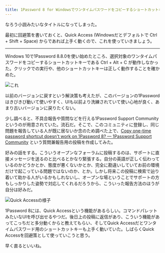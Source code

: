 ```yaml
---
title: 1Password 8 for Windowsでワンタイムパスワードをコピーするショートカットキーが動かない件
---
```

なろう小説みたいなタイトルになってしまった。

最初に回避策を書いておくと、Quick Access (Windowsだとデフォルトで Ctrl + Shift + Space) からであれば上手く動くので、これを使っていきましょう。

* * *

Windows 10で1Password 8.8.0を使い始めたところ、選択対象のワンタイムパスワードをコピーするショートカットキーである Ctrl + Alt + C が動作しなかった。クリックでの実行や、他のショートカットキーは正しく動作することを確かめた。

![](https://lh3.googleusercontent.com/docs/ADP-6oFUQLIQ4zi3d1nhDiUJ_-4HYTwDcZ7s-UHOYLOjJhFKqDBJ-a5q4pnGPNX6wLqsyDckELTfNKHt6-0st-anOUVtsidVbrBjPfuGJniUKq8aL7eBI_uUKpIHK07SDZdyj9-5LaRBnVWZ4c1c6q5dH-zz-5c-9eZXu5teeWBPUn41EuxC_thpvI3nh8opi98agUgYVDjP5HPyOGwmBfCP8luyBG5YyFX_6I7WH8mjryYnBO5h5HDGUIbGhfxJCbLY2khFKT_SYLFupO6TcVC1bEattOJn_595oqEE0AoqKS1yI5HStJy4PLNhahY-gDlxmk5IvzbyvzrAiP6nViC5JVHkATIOv6dWqDDtew6RN87C2iNXIKz2p9tJbyLtszsfUaJzEOuHHOsKjpAv25m-8-HWGA0WDSQt9RRPt9sBh8SZHMA7UA9A8c8HfBxSr7lK36gd3TLy3yPqOmedo8UOZ9RmL67aMKAZr6Yam-RtfJ_7dmFRT4aXQq29johou3mVQgDAtCfz7cYnzQHYAkqY7uWNcCUljEAiViEte8xmFOh3VhjlsyOdehM_DJnFLEprSlHCX4BYRicrawB8tExvWzsb0z3D-77Hb9xc6chFrdAotCLLxUr36WhC4dF4sWD4uAjv4mYR1vnOe0C7MDopmX6-nQ9lh1hj2muzjNfapT2v-0geV76k0zEoRV1u2aUn-sre19d5MN6HNmPYMC43HAF8FJBsO2o5nQ43EjomLk5Kfg8Wpbrj6QUQwAtwOrdmwvlOMiqpx4S5kE4yVs5xeXn93UpmyT-mEk2qhq_N_J8kizuCFWzatqizshq6QKQ3gHdOtH2DXDWf46Y3hzRc4We3UZTzB_Ty8297f7GRaCF4FAyem_V_0C9_-ZZ2ez-1uiqGvWcDvwLTb4v-nMP80QoTTgFqwgyiDHGamjj63gDaL3WQQDzqcbQOM4TmNt1CxeOtdqd_gUVqM4JfYURy6ij59RaIy2e_jkYg1M58qRtsfmvRpcQR8fpzUtaoN8cZDbqR1XUnGB6aWBRXeb5AwZC9Vryfe0TtKHILAOyKMq1MwfF8fq3WqWL0ixBzZYGbVS9IajzqXPbkDLJsb3SrNZW_jPfPnbr9RAiSHBBZVsJBuEaIcvN73cxLP3wZabhiY9PMeIrLTY1W_Oe1vR4OE9xNSBYyBe_OP6vTybWTvKZL3-w_fcpf8lL9OaUx9WUtoK_ifiDWmB7TuBMKxSt_Gwm17kbRVUsD4r9sMOdObBXXpcoOPw "これ")

以前のバージョンに戻すという解決策も考えたが、このバージョンの1Passwordはきびきび動いて使いやすく、UIも以前より洗練されていて使い心地が良く、あまり古いバージョンに戻りたくない。

少し調べると、不具合報告や質問などを行える1Password Support Communityというのが用意されていた。流石だ。そこで、このコミュニティに登録し、同じ問題を報告している人が既に居ないか念のため調べた上で、[Copy one-time password shortcut doesn't work on 1Password 8? — 1Password Support Community](https://1password.community/discussion/comment/649927) という質問兼報告用の投稿を作成してみた。

好みの話をする。こういうオープンなフォーラムに投稿するのは、サポートに直接メッセージを送るのと比べるとかなり緊張する。自分の英語が正しく伝わっているのかどうかとか、態度が悪くないかとか、完全に勘違いしていてお前の環境だけで起こっている問題ではないのか、とか。しかし将来この投稿に検索で辿り着いて助かる人がいるかもしれないし、オープンな場ということでサポートの方もしっかりした姿勢で対応してくれるだろうから、こういった報告方法のほうが自分は好みだ。

![](https://lh3.googleusercontent.com/docs/ADP-6oGeSrzx2PsGXaVxYtA2bDRyhhedmDk67-WCNxGwg64wQlkUiN5ZTET3FVmJjII9niBmVOeZStH7mRGwdteD-wQTcRfulhQ1TynaifjseyDNbVVP0JMbUYTLbcRQ63Qw1lbYxKUMWKCd-JAHq0j0-whl58N5YqIoA_QmaXaQZ4RMynvEORCVtgsnQsltqWeMwO3r-1q4LwCkYuy3oI2rnaG-MJEuetATSo7Bhg6OQkm1Negv1yJ5HAjUDwDCkrqD4KmFIakFVfZzMJ8idGf9J4sCEyvdyLJ1KzNRB-AAeEdxfXU0xOE_O-_onuNcfcNOtMQgq-CyevCZYlq7VdS_wCoONuO_xUBoY_EwZNfOj5i2jphMf_e2h68QOSYehKDIemQrr_tpt9tRQYmnG5eml4zWIxdEKREUJAHOfu1KuSY5nLrOFV2fe998fdwoC--rJYfvYzdAK0XXX0iTkeB3h_YCD64ncFSk2Tdu0qRSu9J6dnSXthBdV3c9Uh6gZyE5n8QLnaRNCMD0mgipFSjU3PkOReYrm6-fTTGa6cybkJ5Z6zOK_hMJ3ovTDrYJGRczqqKy7UBx7PZ81cCCsqfZPIGUlvNQxFfGRVbXpDPih1JDWh86G2gsfbR3LCR3T0GyuOjxYcYEsGk0oW-ynBictjvrafUARVDFnW8XaSdmwHEeuclclpAtEywxuvuyzV9rD2ChyAYYuQ9hg66iMPC5fNO7tAU28FTQ0KT_lPH_8ydJ5B0FKb4WNu9KWzi4POr4d-4l4yyFVY1m6nd1hVumDGV0FrnJGhQkrGt-Z9QDYDSJSB-cO_IOdHpk6eRjY6nVY_JMx6lGphZfYdfiVzQEwx0tpSABtbp_iclUQcIsDzqVA9GgJTg2J3w9BO8JTZZFNixTI6KLMUwnpGLgf2ZHP-uxHnpE2Z5y_3NJBaJdyhw1BHh2toGeqhTjyjlZZJ15VNdXcye_K6-6mQsLHmuOL8AvTJCb5F_6iEsQbq1ldDicTKpLFWlrnHFIwQDfXUF-8lW-ameglndtsktbiYfYw2fDPYuFUGFtXBsUVLdfIdcOS45bDEOdlVB6v8RkfgGssI78rbGTfoRVua3THhOKHv3AaNviLb7TNtG938oojx2laKW4RgxF_gtWWtbISGl6iTRiTU386tWFp5AzOeytgm_CwabDGU4HkE64UWTttuJAb1I3b9nbgIC1z9_dsuvp8IHHto3aYlpaStEzWPfF8IMmtQZTexNVzmLWYiDrBDCIKmb43g "Quick Accessの様子")

1Password 8には、Quick Accessという機能があるらしい。コマンドパレットみたいなUIを呼び出せるやつだ。後日上の投稿に返信があり、こういう機能があってこっちだと多分動くからと教えてもらい、そしてQuick Accessだとワンタイムパスワード用のショートカットキーも上手く動いていた。しばらくQuick Accessを回避策として使っていこうと思う。

早く直るといいね。

